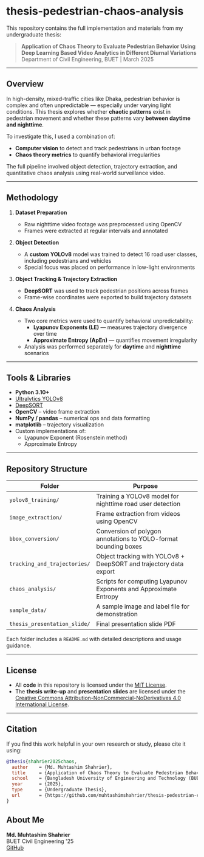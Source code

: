 # thesis-pedestrian-chaos-analysis

This repository contains the full implementation and materials from my undergraduate thesis:

> **Application of Chaos Theory to Evaluate Pedestrian Behavior Using Deep Learning Based Video Analytics in Different Diurnal Variations**  
> Department of Civil Engineering, BUET | March 2025

---

## Overview

In high-density, mixed-traffic cities like Dhaka, pedestrian behavior is complex and often unpredictable — especially under varying light conditions. This thesis explores whether **chaotic patterns** exist in pedestrian movement and whether these patterns vary **between daytime and nighttime**.

To investigate this, I used a combination of:

- **Computer vision** to detect and track pedestrians in urban footage
- **Chaos theory metrics** to quantify behavioral irregularities

The full pipeline involved object detection, trajectory extraction, and quantitative chaos analysis using real-world surveillance video.

---

## Methodology

1. **Dataset Preparation**
   - Raw nighttime video footage was preprocessed using OpenCV
   - Frames were extracted at regular intervals and annotated

2. **Object Detection**
   - A **custom YOLOv8** model was trained to detect 16 road user classes, including pedestrians and vehicles
   - Special focus was placed on performance in low-light environments

3. **Object Tracking & Trajectory Extraction**
   - **DeepSORT** was used to track pedestrian positions across frames
   - Frame-wise coordinates were exported to build trajectory datasets

4. **Chaos Analysis**
   - Two core metrics were used to quantify behavioral unpredictability:
     - **Lyapunov Exponents (LE)** — measures trajectory divergence over time
     - **Approximate Entropy (ApEn)** — quantifies movement irregularity
   - Analysis was performed separately for **daytime** and **nighttime** scenarios

---

## Tools & Libraries

- **Python 3.10+**
- [Ultralytics YOLOv8](https://github.com/ultralytics/ultralytics)
- [DeepSORT](https://github.com/nwojke/deep_sort)
- **OpenCV** – video frame extraction
- **NumPy / pandas** – numerical ops and data formatting
- **matplotlib** – trajectory visualization
- Custom implementations of:
  - Lyapunov Exponent (Rosenstein method)
  - Approximate Entropy

---

## Repository Structure

| Folder | Purpose |
|--------|---------|
| `yolov8_training/` | Training a YOLOv8 model for nighttime road user detection |
| `image_extraction/` | Frame extraction from videos using OpenCV |
| `bbox_conversion/` | Conversion of polygon annotations to YOLO-format bounding boxes |
| `tracking_and_trajectories/` | Object tracking with YOLOv8 + DeepSORT and trajectory data export |
| `chaos_analysis/` | Scripts for computing Lyapunov Exponents and Approximate Entropy |
| `sample_data/` | A sample image and label file for demonstration |
| `thesis_presentation_slide/` | Final presentation slide PDF |

Each folder includes a `README.md` with detailed descriptions and usage guidance.

---

## License

- All **code** in this repository is licensed under the [MIT License](LICENSE).
- The **thesis write-up** and **presentation slides** are licensed under the [Creative Commons Attribution-NonCommercial-NoDerivatives 4.0 International License](https://creativecommons.org/licenses/by-nc-nd/4.0/).

---

## Citation

If you find this work helpful in your own research or study, please cite it using:

```bibtex
@thesis{shahrier2025chaos,
  author    = {Md. Muhtashim Shahrier},
  title     = {Application of Chaos Theory to Evaluate Pedestrian Behavior Using Deep Learning Based Video Analytics in Different Diurnal Variations},
  school    = {Bangladesh University of Engineering and Technology (BUET)},
  year      = {2025},
  type      = {Undergraduate Thesis},
  url       = {https://github.com/muhtashimshahrier/thesis-pedestrian-chaos-analysis}
}
```
## About Me

**Md. Muhtashim Shahrier**  
BUET Civil Engineering '25  
[GitHub](https://github.com/muhtashimshahrier)
